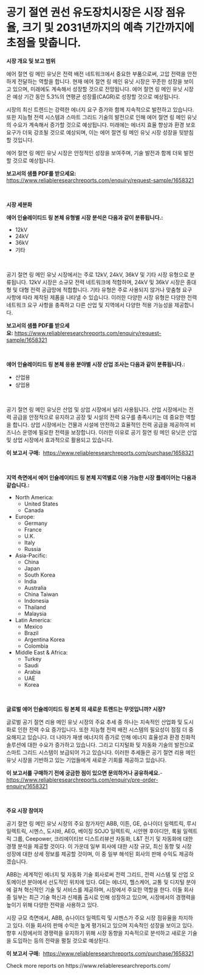<p><h1>공기 절연 권선 유도장치시장은 시장 점유율, 크기 및 2031년까지의 예측 기간까지에 초점을 맞춥니다.</h1></p><p><strong>시장 개요 및 보고 범위</strong></p>
<p><p>에어 절연 링 메인 유닛은 전력 배전 네트워크에서 중요한 부품으로써, 고압 전력을 안전하게 전달하는 역할을 합니다. 현재 에어 절연 링 메인 유닛 시장은 꾸준한 성장을 보이고 있으며, 미래에도 계속해서 성장할 것으로 전망됩니다. 에어 절연 링 메인 유닛 시장은 예상 기간 동안 5.3%의 연평균 성장률(CAGR)로 성장할 것으로 예상됩니다.</p><p>시장의 최신 트렌드는 강력한 에너지 요구 증가와 함께 지속적으로 발전하고 있습니다. 또한 지능형 전력 시스템과 스마트 그리드 기술의 발전으로 인해 에어 절연 링 메인 유닛의 수요가 계속해서 증가할 것으로 예상됩니다. 미래에는 에너지 효율 향상과 환경 보호 요구가 더욱 강조될 것으로 예상되며, 이는 에어 절연 링 메인 유닛 시장 성장을 뒷받침할 것입니다.</p><p>에어 절연 링 메인 유닛 시장은 안정적인 성장을 보여주며, 기술 발전과 함께 더욱 발전할 것으로 예상됩니다.</p></p>
<p><strong>보고서의 샘플 PDF를 받으세요:</strong> <a href="https://www.reliableresearchreports.com/enquiry/request-sample/1658321">https://www.reliableresearchreports.com/enquiry/request-sample/1658321</a></p>
<p>&nbsp;</p>
<p><strong>시장 세분화</strong></p>
<p><strong>에어 인슐레이티드 링 본체 유형별 시장 분석은 다음과 같이 분류됩니다.:</strong></p>
<p><ul><li>12kV</li><li>24kV</li><li>36kV</li><li>기타</li></ul></p>
<p>&nbsp;</p>
<p><p>공기 절연 링 메인 유닛 시장에서는 주로 12kV, 24kV, 36kV 및 기타 시장 유형으로 분류됩니다. 12kV 시장은 소규모 전력 네트워크에 적합하며, 24kV 및 36kV 시장은 중대형 및 대형 전력 공급망에 적합합니다. 기타 유형은 주로 사용되지 않거나 맞춤형 요구 사항에 따라 제작된 제품을 나타낼 수 있습니다. 이러한 다양한 시장 유형은 다양한 전력 네트워크 요구 사항을 충족하고 다른 산업 및 지역에서 다양한 적용 가능성을 제공합니다.</p></p>
<p><strong>보고서의 샘플 PDF를 받으세요:</strong>&nbsp;<a href="https://www.reliableresearchreports.com/enquiry/request-sample/1658321">https://www.reliableresearchreports.com/enquiry/request-sample/1658321</a></p>
<p>&nbsp;</p>
<p><strong> 에어 인슐레이티드 링 본체 응용 분야별 시장 산업 조사는 다음과 같이 분류됩니다.:</strong></p>
<p><ul><li>산업용</li><li>상업용</li></ul></p>
<p>&nbsp;</p>
<p><p>공기 절연 링 메인 유닛은 산업 및 상업 시장에서 널리 사용됩니다. 산업 시장에서는 전력 공급을 안정적으로 유지하고 공장 및 시설의 전력 요구를 충족시키는 데 중요한 역할을 합니다. 상업 시장에서는 건물과 시설에 안전하고 효율적인 전력 공급을 제공하여 비즈니스 운영에 필요한 전력을 보장합니다. 이러한 이유로 공기 절연 링 메인 유닛은 산업 및 상업 시장에서 효과적으로 활용되고 있습니다.</p></p>
<p><strong>이 보고서 구매:</strong>&nbsp; <a href="https://www.reliableresearchreports.com/purchase/1658321">https://www.reliableresearchreports.com/purchase/1658321</a></p>
<p>&nbsp;</p>
<p><strong>지역 측면에서 에어 인슐레이티드 링 본체 지역별로 이용 가능한 시장 플레이어는 다음과 같습니다.:</strong></p>
<p><ul>
    <li>
        North America:
        <ul>
            <li>United States</li>
            <li>Canada</li>
        </ul>
    </li>
    <li>
        Europe:
        <ul>
            <li>Germany</li>
            <li>France</li>
            <li>U.K.</li>
            <li>Italy</li>
            <li>Russia</li>
        </ul>
    </li>
    <li>
        Asia-Pacific:
        <ul>
            <li>China</li>
            <li>Japan</li>
            <li>South Korea</li>
            <li>India</li>
            <li>Australia</li>
            <li>China Taiwan</li>
            <li>Indonesia</li>
            <li>Thailand</li>
            <li>Malaysia</li>
        </ul>
    </li>
    <li>
        Latin America:
        <ul>
            <li>Mexico</li>
            <li>Brazil</li>
            <li>Argentina Korea</li>
            <li>Colombia</li>
        </ul>
    </li>
    <li>
        Middle East & Africa:
        <ul>
            <li>Turkey</li>
            <li>Saudi</li>
            <li>Arabia</li>
            <li>UAE</li>
            <li>Korea</li>
        </ul>
    </li>
    </ul></p>
<p>&nbsp;</p>
<p><strong>글로벌 에어 인슐레이티드 링 본체 의 새로운 트렌드는 무엇입니까? 시장?</strong></p>
<p><p>글로벌 공기 절연 리용 메인 유닛 시장의 주요 추세 중 하나는 지속적인 산업화 및 도시화로 인한 전력 수요 증가입니다. 또한 지능형 전력 배전 시스템의 필요성이 점점 더 중요해지고 있습니다. 더 나아가 재생 에너지의 증가로 인해 에너지 효율성과 환경 친화적 솔루션에 대한 수요가 증가하고 있습니다. 그리고 디지털화 및 자동화 기술의 발전으로 스마트 그리드 시스템이 보급되어 가고 있습니다. 이러한 추세들은 공기 절연 리용 메인 유닛 시장을 기반하고 있는 기업들에게 새로운 기회를 제공하고 있습니다.</p></p>
<p><strong>이 보고서를 구매하기 전에 궁금한 점이 있으면 문의하거나 공유하세요.</strong>- <a href="https://www.reliableresearchreports.com/enquiry/pre-order-enquiry/1658321">https://www.reliableresearchreports.com/enquiry/pre-order-enquiry/1658321</a></p>
<p>&nbsp;</p>
<p><strong>주요 시장 참여자</strong></p>
<p><p>공기 절연 링 메인 유닛 시장의 주요 참가자인 ABB, 이튼, GE, 슈나이더 일렉트릭, 루시 일렉트릭, 시멘스, 도시바, AEG, 베이징 SOJO 일렉트릭, 시안헨 후아디안, 록윌 일렉트릭 그룹, Ceepower, 크리에이티브 디스트리뷰션 자동화, L&T 전기 및 자동화에 대한 경쟁 분석을 제공할 것이다. 이 가운데 일부 회사에 대한 시장 규모, 최신 동향 및 시장 성장에 대한 상세 정보를 제공할 것이며, 이 중 일부 해석된 회사의 판매 수익도 제공하겠습니다.</p><p>ABB는 세계적인 에너지 및 자동화 기술 회사로써 전력 그리드, 전력 시스템 및 산업 오토메이션 분야에서 선도적인 위치에 있다. GE는 에너지, 헬스케어, 교통 및 디지털 분야에 걸쳐 혁신적인 기술 및 서비스를 제공하며, 시장에서 주요한 역할을 한다. 이들 회사 중 일부는 최근 기술 혁신과 신제품 출시로 인해 성장하고 있으며, 시장에서의 경쟁력을 높이기 위해 다양한 전략을 사용하고 있다.</p><p>시장 규모 측면에서, ABB, 슈나이더 일렉트릭 및 시멘스가 주요 시장 점유율을 차지하고 있다. 이들 회사의 판매 수익은 높게 평가되고 있으며 지속적인 성장을 보이고 있다. 향후 시장에서의 경쟁력을 유지하기 위해 시장 동향을 지속적으로 분석하고 새로운 기술을 도입하는 등의 전략을 펼칠 것으로 예상된다.</p></p>
<p><strong>이 보고서 구매:</strong>&nbsp;&nbsp;<a href="https://www.reliableresearchreports.com/purchase/1658321">https://www.reliableresearchreports.com/purchase/1658321</a></p>
<p>Check more reports on https://www.reliableresearchreports.com/</p>
